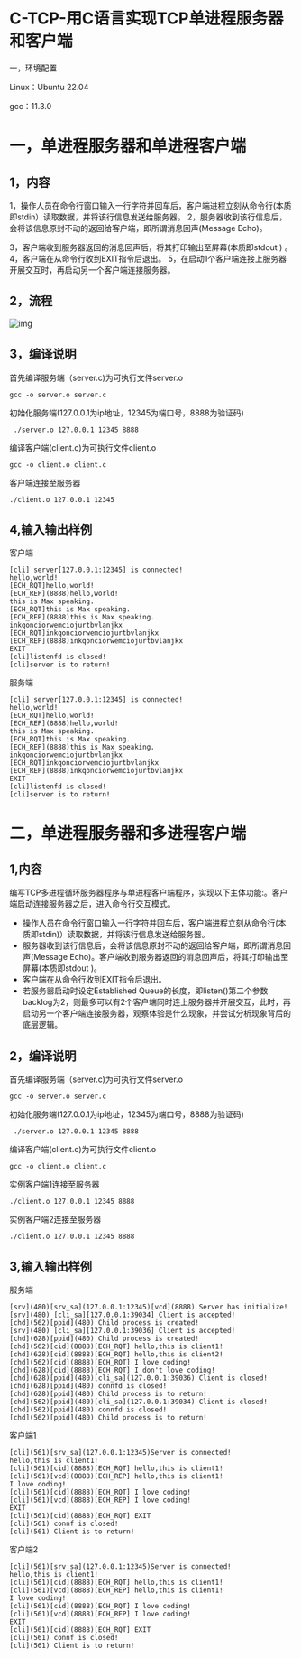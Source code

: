 # C-TCP-用C语言实现TCP单进程服务器和客户端

一，环境配置

Linux：Ubuntu 22.04

gcc：11.3.0

# 一，单进程服务器和单进程客户端

## 1，内容

1，操作人员在命令行窗口输入一行字符并回车后，客户端进程立刻从命令行(本质即stdin）读取数据，并将该行信息发送给服务器。
2，服务器收到该行信息后，会将该信息原封不动的返回给客户端，即所谓消息回声(Message Echo)。

3，客户端收到服务器返回的消息回声后，将其打印输出至屏幕(本质即stdout ) 。
4，客户端在从命令行收到EXIT指令后退出。
5，在启动1个客户端连接上服务器开展交互时，再启动另一个客户端连接服务器。

## 2，流程

![img](https://img-blog.csdnimg.cn/15e0bec3b99a4ca5af751802b508f04c.png)

## 3，编译说明

首先编译服务端（server.c)为可执行文件server.o

```shell
gcc -o server.o server.c
```

初始化服务端(127.0.0.1为ip地址，12345为端口号，8888为验证码)

```shell
 ./server.o 127.0.0.1 12345 8888 
```

编译客户端(client.c)为可执行文件client.o

```shell
gcc -o client.o client.c
```

客户端连接至服务器

```shell
./client.o 127.0.0.1 12345
```

## 4,输入输出样例

客户端

```
[cli] server[127.0.0.1:12345] is connected!
hello,world!
[ECH_RQT]hello,world!
[ECH_REP](8888)hello,world!
this is Max speaking.
[ECH_RQT]this is Max speaking.
[ECH_REP](8888)this is Max speaking.
inkqonciorwemciojurtbvlanjkx
[ECH_RQT]inkqonciorwemciojurtbvlanjkx
[ECH_REP](8888)inkqonciorwemciojurtbvlanjkx
EXIT
[cli]listenfd is closed!
[cli]server is to return! 
```

服务端

```
[cli] server[127.0.0.1:12345] is connected!
hello,world!
[ECH_RQT]hello,world!
[ECH_REP](8888)hello,world!
this is Max speaking.
[ECH_RQT]this is Max speaking.
[ECH_REP](8888)this is Max speaking.
inkqonciorwemciojurtbvlanjkx
[ECH_RQT]inkqonciorwemciojurtbvlanjkx
[ECH_REP](8888)inkqonciorwemciojurtbvlanjkx
EXIT
[cli]listenfd is closed!
[cli]server is to return! 
```



# 二，单进程服务器和多进程客户端

## 1,内容

编写TCP多进程循环服务器程序与单进程客户端程序，实现以下主体功能:。客户端启动连接服务器之后，进入命令行交互模式。

- 操作人员在命令行窗口输入一行字符并回车后，客户端进程立刻从命令行(本质即stdin)）读取数据，并将该行信息发送给服务器。
- 服务器收到该行信息后，会将该信息原封不动的返回给客户端，即所谓消息回声(Message Echo)。客户端收到服务器返回的消息回声后，将其打印输出至屏幕(本质即stdout )。
- 客户端在从命令行收到EXIT指令后退出。
- 若服务器启动时设定Established Queue的长度，即listen()第二个参数backlog为2，则最多可以有2个客户端同时连上服务器并开展交互，此时，再启动另一个客户端连接服务器，观察体验是什么现象，并尝试分析现象背后的底层逻辑。
  

## 2，编译说明

首先编译服务端（server.c)为可执行文件server.o

```shell
gcc -o server.o server.c
```

初始化服务端(127.0.0.1为ip地址，12345为端口号，8888为验证码)

```shell
 ./server.o 127.0.0.1 12345 8888 
```

编译客户端(client.c)为可执行文件client.o

```shell
gcc -o client.o client.c
```

实例客户端1连接至服务器

```shell
./client.o 127.0.0.1 12345 8888
```

实例客户端2连接至服务器

```shell
./client.o 127.0.0.1 12345 8888
```





## 3,输入输出样例

服务端

```
[srv](480)[srv_sa](127.0.0.1:12345)[vcd](8888) Server has initialize!
[srv](480) [cli_sa][127.0.0.1:39034] Client is accepted!
[chd](562)[ppid](480) Child process is created!
[srv](480) [cli_sa][127.0.0.1:39036] Client is accepted!
[chd](628)[ppid](480) Child process is created!
[chd](562)[cid](8888)[ECH_RQT] hello,this is client1!
[chd](628)[cid](8888)[ECH_RQT] hello,this is client2!
[chd](562)[cid](8888)[ECH_RQT] I love coding!
[chd](628)[cid](8888)[ECH_RQT] I don't love coding!
[chd](628)[ppid](480)[cli_sa](127.0.0.1:39036) Client is closed!
[chd](628)[ppid](480) connfd is closed!
[chd](628)[ppid](480) Child process is to return!
[chd](562)[ppid](480)[cli_sa](127.0.0.1:39034) Client is closed!
[chd](562)[ppid](480) connfd is closed!
[chd](562)[ppid](480) Child process is to return!
```

客户端1

```
[cli](561)[srv_sa](127.0.0.1:12345)Server is connected!
hello,this is client1!
[cli](561)[cid](8888)[ECH_RQT] hello,this is client1!
[cli](561)[vcd](8888)[ECH_REP] hello,this is client1!
I love coding!
[cli](561)[cid](8888)[ECH_RQT] I love coding!
[cli](561)[vcd](8888)[ECH_REP] I love coding!
EXIT
[cli](561)[cid](8888)[ECH_RQT] EXIT
[cli](561) connf is closed!
[cli](561) Client is to return! 
```

客户端2

```
[cli](561)[srv_sa](127.0.0.1:12345)Server is connected!
hello,this is client1!
[cli](561)[cid](8888)[ECH_RQT] hello,this is client1!
[cli](561)[vcd](8888)[ECH_REP] hello,this is client1!
I love coding!
[cli](561)[cid](8888)[ECH_RQT] I love coding!
[cli](561)[vcd](8888)[ECH_REP] I love coding!
EXIT
[cli](561)[cid](8888)[ECH_RQT] EXIT
[cli](561) connf is closed!
[cli](561) Client is to return! 
```

